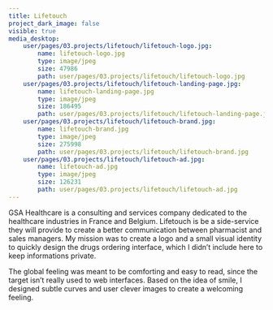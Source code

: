 ```yaml
---
title: Lifetouch
project_dark_image: false
visible: true
media_desktop:
    user/pages/03.projects/lifetouch/lifetouch-logo.jpg:
        name: lifetouch-logo.jpg
        type: image/jpeg
        size: 47986
        path: user/pages/03.projects/lifetouch/lifetouch-logo.jpg
    user/pages/03.projects/lifetouch/lifetouch-landing-page.jpg:
        name: lifetouch-landing-page.jpg
        type: image/jpeg
        size: 186495
        path: user/pages/03.projects/lifetouch/lifetouch-landing-page.jpg
    user/pages/03.projects/lifetouch/lifetouch-brand.jpg:
        name: lifetouch-brand.jpg
        type: image/jpeg
        size: 275998
        path: user/pages/03.projects/lifetouch/lifetouch-brand.jpg
    user/pages/03.projects/lifetouch/lifetouch-ad.jpg:
        name: lifetouch-ad.jpg
        type: image/jpeg
        size: 126231
        path: user/pages/03.projects/lifetouch/lifetouch-ad.jpg
---
```


GSA Healthcare is a consulting and services company dedicated to the healthcare industries in France and Belgium. Lifetouch is be a side-service they will provide to create a better communication between pharmacist and sales managers. My mission was to create a logo and a small visual identity to quickly design the drugs ordering interface, which I didn’t include here to keep informations private. 

The global feeling was meant to be comforting and easy to read, since the target isn’t really used to web interfaces. Based on the idea of smile, I designed subtle curves and user clever images to create a welcoming feeling.